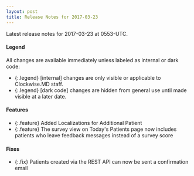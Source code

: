 ```yaml
---
layout: post
title: Release Notes for 2017-03-23
---
```


Latest release notes for 2017-03-23 at 0553-UTC.

<div class='legend' markdown='1'>

#### Legend

All changes are available immediately unless labeled as internal or dark code:

- {:.legend} [internal] changes are only visible or applicable to Clockwise.MD staff.
- {:.legend} [dark code] changes are hidden from general use until made visible at a later date.

</div>

<div class='features' markdown='1'>

#### Features

- {:.feature} Added Localizations for Additional Patient
- {:.feature} The survey view on Today's Patients page now includes patients who leave feedback messages instead of a survey score

</div>

<div class='fixes' markdown='1'>

#### Fixes

- {:.fix} Patients created via the REST API can now be sent a confirmation email

</div>
